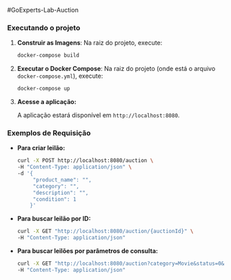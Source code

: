 #GoExperts-Lab-Auction

### Executando o projeto

1. **Construir as Imagens**: Na raiz do projeto, execute:

   ```sh
   docker-compose build
   ```

2. **Executar o Docker Compose**: Na raiz do projeto (onde está o arquivo `docker-compose.yml`), execute:

   ```sh
   docker-compose up
   ```

3. **Acesse a aplicação:**

   A aplicação estará disponível em `http://localhost:8080`.

### Exemplos de Requisição

- **Para criar leilão:**

   ```sh
   curl -X POST http://localhost:8080/auction \
   -H "Content-Type: application/json" \
   -d '{
        "product_name": "",
        "category": "",
        "description": "",
        "condition": 1
       }'
   ```

- **Para buscar leilão por ID:**

   ```sh
   curl -X GET "http://localhost:8080/auction/{auctionId}" \
   -H "Content-Type: application/json"
   ```

- **Para buscar leilões por parâmetros de consulta:**

   ```sh
   curl -X GET "http://localhost:8080/auction?category=Movie&status=0&condition=1" \
   -H "Content-Type: application/json"
   ```
